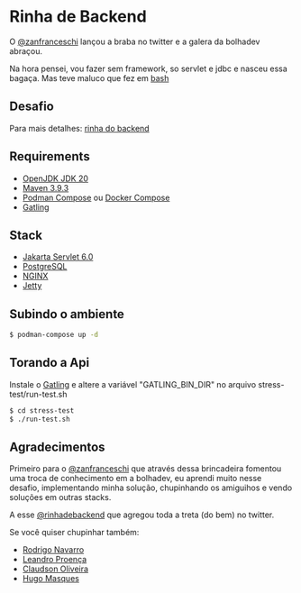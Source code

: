 # Rinha de Backend

O [@zanfranceschi](https://twitter.com/zanfranceschi) lançou a braba no twitter e a galera da bolhadev abraçou.

Na hora pensei, vou fazer sem framework, so servlet e jdbc e nasceu essa bagaça. Mas teve maluco que fez em [bash](https://github.com/leandronsp/rinha-backend-bash)

## Desafio

Para mais detalhes: [rinha do backend](https://github.com/zanfranceschi/rinha-de-backend-2023-q3)

## Requirements

* [OpenJDK JDK 20](https://jdk.java.net/20)
* [Maven 3.9.3](https://maven.apache.org/)
* [Podman Compose](https://github.com/containers/podman-compose) ou [Docker Compose](https://docs.docker.com/compose/)
* [Gatling](https://gatling.io/open-source/)

## Stack

* [Jakarta Servlet 6.0](https://jakarta.ee/specifications/servlet/6.0/)
* [PostgreSQL](https://www.postgresql.org/)
* [NGINX](https://www.nginx.com/)
* [Jetty](https://projects.eclipse.org/projects/rt.jetty/releases/12.0)


## Subindo o ambiente

```bash
$ podman-compose up -d

```

## Torando a Api

Instale o [Gatling](https://gatling.io/open-source/) e altere a variável "GATLING_BIN_DIR" no arquivo stress-test/run-test.sh

```bash
$ cd stress-test 
$ ./run-test.sh
```

## Agradecimentos

Primeiro para o [@zanfranceschi](https://twitter.com/zanfranceschi) que através dessa brincadeira fomentou uma troca de conhecimento em a bolhadev, eu aprendi muito nesse desafio, implementando minha solução, chupinhando os amiguihos e vendo soluções em outras stacks.

A esse [@rinhadebackend](https://twitter.com/rinhadebackend) que agregou toda a treta (do bem) no twitter.

Se você quiser chupinhar também:

*  [Rodrigo Navarro](https://github.com/reu/rinha-backend-rust)
*  [Leandro Proença](https://github.com/leandronsp/rinha-backend-ruby)
*  [Claudson Oliveira](https://github.com/filhodanuvem/rinha-backend-2023-go)
*  [Hugo Masques](https://github.com/hugomarques/rinha-backend-2023-q3-java)
 

